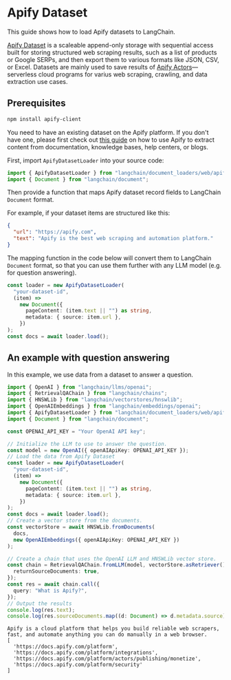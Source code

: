 # Apify Dataset

This guide shows how to load Apify datasets to LangChain.

[Apify Dataset](https://docs.apify.com/platform/storage/dataset) is a scaleable append-only storage with sequential access built for storing structured web scraping results, such as a list of products or Google SERPs, and then export them to various formats like JSON, CSV, or Excel. Datasets are mainly used to save results of [Apify Actors](https://apify.com/store)—serverless cloud programs for varius web scraping, crawling, and data extraction use cases.

## Prerequisites

```bash npm2yarn
npm install apify-client
```

You need to have an existing dataset on the Apify platform. If you don't have one, please first check out [this guide](../../../../agents/tools/integrations/apify.md) on how to use Apify to extract content from documentation, knowledge bases, help centers, or blogs.

First, import `ApifyDatasetLoader` into your source code:

```ts
import { ApifyDatasetLoader } from "langchain/document_loaders/web/apify_dataset";
import { Document } from "langchain/document";
```

Then provide a function that maps Apify dataset record fields to LangChain `Document` format.

For example, if your dataset items are structured like this:

```json
{
  "url": "https://apify.com",
  "text": "Apify is the best web scraping and automation platform."
}
```

The mapping function in the code below will convert them to LangChain `Document` format, so that you can use them further with any LLM model (e.g. for question answering).

```ts
const loader = new ApifyDatasetLoader(
  "your-dataset-id",
  (item) =>
    new Document({
      pageContent: (item.text || "") as string,
      metadata: { source: item.url },
    })
);
const docs = await loader.load();
```

## An example with question answering

In this example, we use data from a dataset to answer a question.

```ts
import { OpenAI } from "langchain/llms/openai";
import { RetrievalQAChain } from "langchain/chains";
import { HNSWLib } from "langchain/vectorstores/hnswlib";
import { OpenAIEmbeddings } from "langchain/embeddings/openai";
import { ApifyDatasetLoader } from "langchain/document_loaders/web/apify_dataset";
import { Document } from "langchain/document";

const OPENAI_API_KEY = "Your OpenAI API key";

// Initialize the LLM to use to answer the question.
const model = new OpenAI({ openAIApiKey: OPENAI_API_KEY });
// Load the data from Apify Dataset
const loader = new ApifyDatasetLoader(
  "your-dataset-id",
  (item) =>
    new Document({
      pageContent: (item.text || "") as string,
      metadata: { source: item.url },
    })
);
const docs = await loader.load();
// Create a vector store from the documents.
const vectorStore = await HNSWLib.fromDocuments(
  docs,
  new OpenAIEmbeddings({ openAIApiKey: OPENAI_API_KEY })
);

// Create a chain that uses the OpenAI LLM and HNSWLib vector store.
const chain = RetrievalQAChain.fromLLM(model, vectorStore.asRetriever(), {
  returnSourceDocuments: true,
});
const res = await chain.call({
  query: "What is Apify?",
});
// Output the results
console.log(res.text);
console.log(res.sourceDocuments.map((d: Document) => d.metadata.source));
```

```
Apify is a cloud platform that helps you build reliable web scrapers, fast, and automate anything you can do manually in a web browser.
[
  'https://docs.apify.com/platform',
  'https://docs.apify.com/platform/integrations',
  'https://docs.apify.com/platform/actors/publishing/monetize',
  'https://docs.apify.com/platform/security'
]
```
